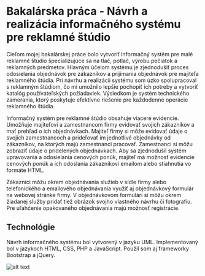 # Bakalárska práca - Návrh a realizácia informačného systému pre reklamné štúdio

Cieľom mojej bakalárskej práce bolo vytvoriť informačný systém pre malé reklamné štúdio špecializujúce sa na tlač, potlač, výrobu pečiatok a reklamných predmetov. Hlavným účelom systému je zjednodušiť proces odosielania objednávok pre zákazníkov a prijímania objednávok pre majiteľa reklamného štúdia. Pri návrhu a realizácii systému som úzko spolupracoval s reklamným štúdiom, čo mi umožnilo lepšie pochopiť ich potreby a vytvoriť katalóg používateľských požiadaviek. Výsledkom je systém technického zamerania, ktorý poskytuje efektívne riešenie pre každodenné operácie reklamného štúdia.

Informačný systém pre reklamné štúdio obsahuje viaceré evidencie. Umožňuje majiteľovi a zamestnancom firmy evidovať svojich zákazníkov a mať prehľad o ich objednávkach. Majiteľ firmy si môže evidovať údaje o svojich zamestnancoch a prideľovať im jednotlivé objednávky od zákazníkov, na ktorých majú zamestnanci pracovať. Zamestnanci si môžu zobraziť údaje o pridelených objednávkach. Aby sa zjednodušil systém upravovania a odosielania cenových ponúk, majiteľ má možnosť evidencie cenových ponúk a ich odoslania zákazníkovi emailom alebo stiahnutia vo formáte HTML.

Zákazníci môžu okrem objednávania služieb v sídle firmy alebo telefonického a emailového objednávania využiť aj objednávkový formulár na webovej stránke firmy. V objednávkovom formulári si môžu okrem žiadanej služby pridať tiež obrázok svojho vlastného návrhu či fotografiu. Pre uľahčenie opakovaného objednávania majú možnosť registrácie.

## Technológie

Návrh informačného systému bol vytvorený v jazyku UML. Implementovaný bol v jazykoch HTML, CSS, PHP a JavaScript. Použil som aj frameworky Bootstrap a jQuery.

![alt text](https://michal.pacesa.sk/wp-content/uploads/2024/08/bakalarska-praca-1.png)



